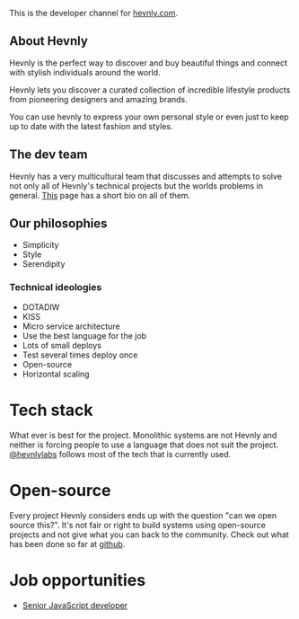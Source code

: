 This is the developer channel for [hevnly.com](https://hevnly.com).
## About Hevnly ##
Hevnly is the perfect way to discover and buy beautiful things and connect with stylish individuals around the world.

Hevnly lets you discover a curated collection of incredible lifestyle products from pioneering designers and amazing brands.

You can use hevnly to express your own personal style or even just to keep up to date with the latest fashion and styles.

## The dev team ##
Hevnly has a very multicultural team that discusses and attempts to solve not only all of Hevnly's technical projects but the worlds problems in general. [This](/about-us) page has a short bio on all of them.

## Our philosophies ##
+ Simplicity
+ Style
+ Serendipity

### Technical ideologies ###
+ DOTADIW
+ KISS
+ Micro service architecture
+ Use the best language for the job
+ Lots of small deploys
+ Test several times deploy once
+ Open-source
+ Horizontal scaling

# Tech stack #
What ever is best for the project. Monolithic systems are not Hevnly and neither is forcing people to use a language that does not suit the project. [@hevnlylabs](https://twitter.com/hevnlylabs) follows most of the tech that is currently used.
# Open-source #
Every project Hevnly considers ends up with the question "can we open source this?". It's not fair or right to build systems using open-source projects and not give what you can back to the community. Check out what has been done so far at [github](https://github.com/hevnly/).
# Job opportunities #
+ [Senior JavaScript developer](jobs/snrjs/)
